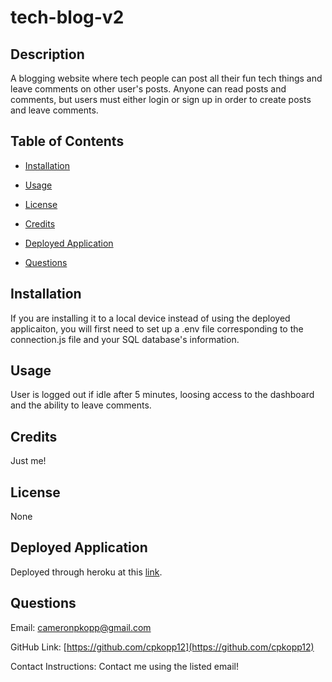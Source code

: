 # tech-blog-v2
## Description
A blogging website where tech people can post all their fun tech things and leave comments on other user's posts. Anyone can read posts and comments, but users must either login or sign up in order to create posts and leave comments.

## Table of Contents

- [Installation](#installation)

- [Usage](#usage)

- [License](#license)

- [Credits](#credits)

- [Deployed Application](#deployed-application)

- [Questions](#questions)

  
  

## Installation

If you are installing it to a local device instead of using the deployed applicaiton, you will first need to set up a .env 
file corresponding to the connection.js file and your SQL database's information.

## Usage

User is logged out if idle after 5 minutes, loosing access to the dashboard and the ability to leave comments.

## Credits

Just me! 

## License

None

## Deployed Application
Deployed through heroku at this [link](https://calm-plains-08845.herokuapp.com/).


## Questions

Email: cameronpkopp@gmail.com

GitHub Link: [https://github.com/cpkopp12](https://github.com/cpkopp12)

Contact Instructions: Contact me using the listed email!
